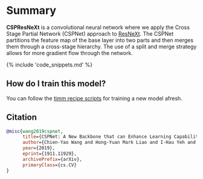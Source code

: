 # Summary

**CSPResNeXt** is a convolutional neural network where we apply the Cross Stage Partial Network (CSPNet) approach to [ResNeXt](https://paperswithcode.com/method/resnext). The CSPNet partitions the feature map of the base layer into two parts and then merges them through a cross-stage hierarchy. The use of a split and merge strategy allows for more gradient flow through the network.

{% include 'code_snippets.md' %}

## How do I train this model?

You can follow the [timm recipe scripts](https://rwightman.github.io/pytorch-image-models/scripts/) for training a new model afresh.

## Citation

```BibTeX
@misc{wang2019cspnet,
      title={CSPNet: A New Backbone that can Enhance Learning Capability of CNN}, 
      author={Chien-Yao Wang and Hong-Yuan Mark Liao and I-Hau Yeh and Yueh-Hua Wu and Ping-Yang Chen and Jun-Wei Hsieh},
      year={2019},
      eprint={1911.11929},
      archivePrefix={arXiv},
      primaryClass={cs.CV}
}
```

<!--
Models:
- Name: cspresnext50
  Metadata:
    FLOPs: 3962945536
    Batch Size: 128
    Training Data:
    - ImageNet
    Training Techniques:
    - Label Smoothing
    - Polynomial Learning Rate Decay
    - SGD with Momentum
    - Weight Decay
    Training Resources: 1x GPU
    Architecture:
    - 1x1 Convolution
    - Batch Normalization
    - Convolution
    - Global Average Pooling
    - Grouped Convolution
    - Max Pooling
    - ReLU
    - ResNeXt Block
    - Residual Connection
    - Softmax
    File Size: 82562887
    Tasks:
    - Image Classification
    Training Time: ''
    ID: cspresnext50
    LR: 0.1
    Layers: 50
    Crop Pct: '0.875'
    Momentum: 0.9
    Image Size: '224'
    Weight Decay: 0.005
    Interpolation: bilinear
    Training Steps: 8000000
  Code: https://github.com/rwightman/pytorch-image-models/blob/d8e69206be253892b2956341fea09fdebfaae4e3/timm/models/cspnet.py#L430
  Config: ''
  In Collection: CSP ResNeXt
Collections:
- Name: CSP ResNeXt
  Paper:
    title: 'CSPNet: A New Backbone that can Enhance Learning Capability of CNN'
    url: https://papperswithcode.com//paper/cspnet-a-new-backbone-that-can-enhance
  type: model-index
Type: model-index
-->
